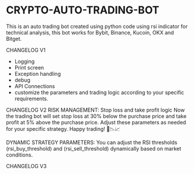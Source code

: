 # CRYPTO-AUTO-TRADING-BOT
This is an auto trading bot created using python code using rsi indicator for technical analysis, this bot works for Bybit, Binance, Kucoin, OKX and Bitget.

CHANGELOG V1
- Logging
- Print screen
- Exception handling
- debug
- API Connections
- customize the parameters and trading logic according to your specific requirements.

CHANGELOG V2
RISK MANAGEMENT:
Stop loss and take profit logic
Now the trading bot will set stop loss at 30% below the purchase price and take profit at 5% above the purchase price. Adjust these parameters as needed for your specific strategy. Happy trading! 🚀📉📈


DYNAMIC STRATEGY PARAMETERS:
You can adjust the RSI thresholds (rsi_buy_threshold) and (rsi_sell_threshold) dynamically based on market conditions.


CHANGELOG V3



